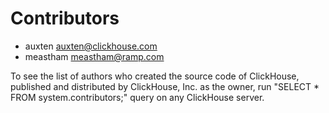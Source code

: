 # Contributors

* auxten [auxten@clickhouse.com](mailto:auxten@clickhouse.com)
* meastham [meastham@ramp.com](mailto:meastham@ramp.com)

To see the list of authors who created the source code of ClickHouse, published and distributed by ClickHouse, Inc. as the owner,
run "SELECT * FROM system.contributors;" query on any ClickHouse server.
